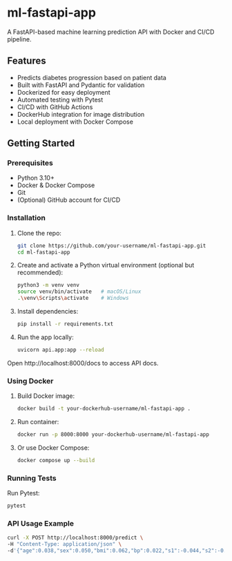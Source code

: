 # ml-fastapi-app

A FastAPI-based machine learning prediction API with Docker and CI/CD pipeline.

## Features

- Predicts diabetes progression based on patient data
- Built with FastAPI and Pydantic for validation
- Dockerized for easy deployment
- Automated testing with Pytest
- CI/CD with GitHub Actions
- DockerHub integration for image distribution
- Local deployment with Docker Compose

## Getting Started

### Prerequisites

- Python 3.10+
- Docker & Docker Compose
- Git
- (Optional) GitHub account for CI/CD

### Installation

1. Clone the repo:

   ```bash
   git clone https://github.com/your-username/ml-fastapi-app.git
   cd ml-fastapi-app

2. Create and activate a Python virtual environment (optional but recommended):

    ```bash
    python3 -m venv venv
    source venv/bin/activate   # macOS/Linux
    .\venv\Scripts\activate    # Windows

3. Install dependencies:

    ```bash
    pip install -r requirements.txt

4. Run the app locally:

    ```bash
    uvicorn api.app:app --reload

Open http://localhost:8000/docs to access API docs.

### Using Docker

1. Build Docker image:
   ```bash
   docker build -t your-dockerhub-username/ml-fastapi-app .

2. Run container:
    ```bash
    docker run -p 8000:8000 your-dockerhub-username/ml-fastapi-app

3. Or use Docker Compose:
    ```bash
    docker compose up --build

### Running Tests
Run Pytest:
   ```bash
   pytest
   ```

### API Usage Example

   ```bash
   curl -X POST http://localhost:8000/predict \
   -H "Content-Type: application/json" \
   -d'{"age":0.038,"sex":0.050,"bmi":0.062,"bp":0.022,"s1":-0.044,"s2":-0.035,"s3":-0.043,"s4":-0.002,"s5":0.020,"s6":-0.018}'



